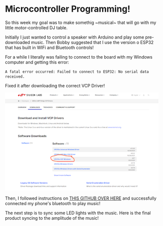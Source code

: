 # Microcontroller Programming!

So this week my goal was to make somethig ~musical~ that will go with my little motor-controlled DJ table.

Initially I just wanted to control a speaker with Arduino and play some pre-downloaded music. Then Bobby suggested that I use the version o ESP32 that has built in WIFi and Bluetooth controls!

For a while I literally was failing to connect to the board with my Windows computer and getting this error:

```
A fatal error occurred: Failed to connect to ESP32: No serial data received.
```

Fixed it after downloading the correct VCP Driver! 

<img src="../img/week4/4-3.png" alt="VCP driver">

Then, I followed instructions on <a href="https://github.com/pschatzmann/ESP32-A2DP">THIS GITHUB OVER HERE</a> and successfully connected my phone's bluetooth to play music!

The next step is to sync some LED lights with the music. Here is the final product syncing to the amplitude of the music!


